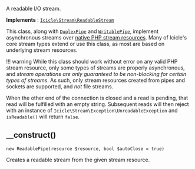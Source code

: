 A readable I/O stream.

**Implements**
:   [`Icicle\Stream\ReadableStream`](ReadableStream.md)

This class, along with [`DuplexPipe`](Pipe.DuplexPipe.md) and [`WritablePipe`](Pipe.WritablePipe.md), implement asynchronous streams over [native PHP stream resources](http://php.net/manual/en/book.stream.php). Many of Icicle's core stream types extend or use this class, as most are based on underlying stream resources.

!!! warning
    While this class should work without error on any valid PHP stream resource, only some types of streams are properly asynchronous, and *stream operations are only guaranteed to be non-blocking for certain types of streams*. As such, only stream resources created from pipes and sockets are supported, and *not* file streams.

When the other end of the connection is closed and a read is pending, that read will be fulfilled with an empty string. Subsequent reads will then reject with an instance of `Icicle\Stream\Exception\UnreadableException` and `isReadable()` will return `false`.


## __construct()

    new ReadablePipe(resource $resource, bool $autoClose = true)

Creates a readable stream from the given stream resource.
